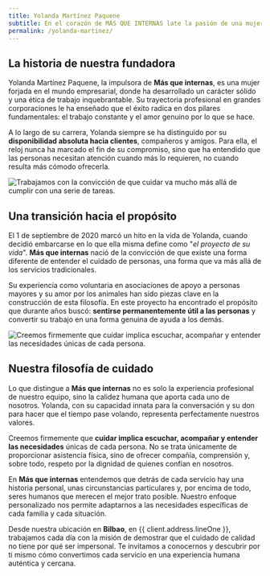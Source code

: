 ```yaml
---
title: Yolanda Martínez Paquene
subtitle: En el corazón de MÁS QUE INTERNAS late la pasión de una mujer excepcional que ha decidido convertir su experiencia y dedicación en un proyecto de vida único
permalink: /yolanda-martinez/
---
```


## La historia de nuestra fundadora

Yolanda Martínez Paquene, la impulsora de **Más que internas**, es una mujer forjada en el mundo empresarial, donde ha desarrollado un carácter sólido y una ética de trabajo inquebrantable. Su trayectoria profesional en grandes corporaciones le ha enseñado que el éxito radica en dos pilares fundamentales: el trabajo constante y el amor genuino por lo que se hace.

A lo largo de su carrera, Yolanda siempre se ha distinguido por su **disponibilidad absoluta hacia clientes**, compañeros y amigos. Para ella, el reloj nunca ha marcado el fin de su compromiso, sino que ha entendido que las personas necesitan atención cuando más lo requieren, no cuando resulta más cómodo ofrecerla.

![Trabajamos con la convicción de que cuidar va mucho más allá de cumplir con una serie de tareas.](/img/yolanda.jpg)

## Una transición hacia el propósito

El 1 de septiembre de 2020 marcó un hito en la vida de Yolanda, cuando decidió embarcarse en lo que ella misma define como "_el proyecto de su vida_". **Más que internas** nació de la convicción de que existe una forma diferente de entender el cuidado de personas, una forma que va más allá de los servicios tradicionales.

Su experiencia como voluntaria en asociaciones de apoyo a personas mayores y su amor por los animales han sido piezas clave en la construcción de esta filosofía. En este proyecto ha encontrado el propósito que durante años buscó: **sentirse permanentemente útil a las personas** y convertir su trabajo en una forma genuina de ayuda a los demás.

![Creemos firmemente que **cuidar implica escuchar, acompañar y entender las necesidades** únicas de cada persona.](/img/aboutus4.jpg)

## Nuestra filosofía de cuidado

Lo que distingue a **Más que internas** no es solo la experiencia profesional de nuestro equipo, sino la calidez humana que aporta cada uno de nosotros. Yolanda, con su capacidad innata para la conversación y su don para hacer que el tiempo pase volando, representa perfectamente nuestros valores.

Creemos firmemente que **cuidar implica escuchar, acompañar y entender las necesidades** únicas de cada persona. No se trata únicamente de proporcionar asistencia física, sino de ofrecer compañía, comprensión y, sobre todo, respeto por la dignidad de quienes confían en nosotros.

En **Más que internas** entendemos que detrás de cada servicio hay una historia personal, unas circunstancias particulares y, por encima de todo, seres humanos que merecen el mejor trato posible. Nuestro enfoque personalizado nos permite adaptarnos a las necesidades específicas de cada familia y cada situación.

Desde nuestra ubicación en **Bilbao**, en {{ client.address.lineOne }}, trabajamos cada día con la misión de demostrar que el cuidado de calidad no tiene por qué ser impersonal. Te invitamos a conocernos y descubrir por ti mismo cómo convertimos cada servicio en una experiencia humana auténtica y cercana.
